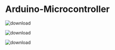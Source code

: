 # Arduino-Microcontroller
![download](https://user-images.githubusercontent.com/85714356/122922523-60dda800-d36c-11eb-8b05-c3a838cda3c5.jpg)

![download](https://user-images.githubusercontent.com/85714356/122922840-b7e37d00-d36c-11eb-98db-c2b3754cf37b.jpg)

![download](https://user-images.githubusercontent.com/85714356/122922504-5c18f400-d36c-11eb-9276-5d394a5ba97e.jpg)

